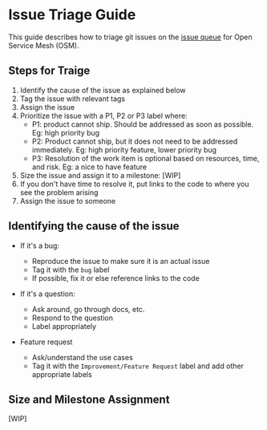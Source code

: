 # Issue Triage Guide

This guide describes how to triage git issues on the [issue queue](https://github.com/openservicemesh/osm/issues) for Open Service Mesh (OSM).

## Steps for Traige
1. Identify the cause of the issue as explained below
2. Tag the issue with relevant tags
3. Assign the issue
4. Prioritize the issue with a P1, P2 or P3 label where:
    - P1: product cannot ship. Should be addressed as soon as possible. Eg: high priority bug
    - P2: Product cannot ship, but it does not need to be addressed immediately. Eg: high priority feature, lower priority bug
    - P3: Resolution of the work item is optional based on resources, time, and risk. Eg: a nice to have feature
5. Size the issue and assign it to a milestone:
    [WIP]
6. If you don't have time to resolve it, put links to the code to where you see the problem arising
7. Assign the issue to someone


## Identifying the cause of the issue
- If it's a bug: 
    - Reproduce the issue to make sure it is an actual issue
    - Tag it with the `bug` label
    - If possible, fix it or else reference links to the code 

- If it's a question: 
    - Ask around, go through docs, etc.
    - Respond to the question
    - Label appropriately

- Feature request 
    - Ask/understand the use cases
    - Tag it with the `Improvement/Feature Request` label and add other appropriate labels

 
## Size and Milestone Assignment
[WIP]



